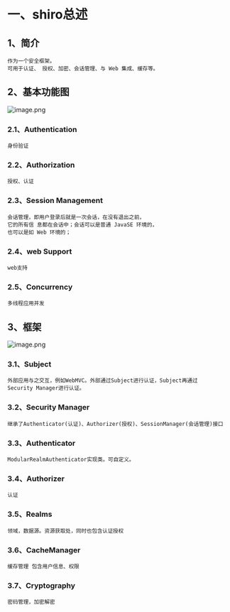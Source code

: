 # 一、shiro总述

## 1、简介

    作为一个安全框架。
    可用于认证、 授权、加密、会话管理、与 Web 集成、缓存等。

## 2、基本功能图

![image.png](https://i.loli.net/2019/10/29/2i4QPAGSRXC5Bo8.png)

### 2.1、Authentication

    身份验证

### 2.2、Authorization

    授权、认证

### 2.3、Session Management

    会话管理，即用户登录后就是一次会话，在没有退出之前，  
    它的所有信 息都在会话中；会话可以是普通 JavaSE 环境的， 
    也可以是如 Web 环境的；

### 2.4、web Support

    web支持

### 2.5、Concurrency

    多线程应用并发

## 3、框架

 ![image.png](https://i.loli.net/2019/10/29/9QW4irFp5kuUZ7g.png)  

### 3.1、Subject

    外部应用与之交互，例如WebMVC。外部通过Subject进行认证，Subject再通过  
    Security Manager进行认证。

### 3.2、Security Manager  

    继承了Authenticator(认证)、Authorizer(授权)、SessionManager(会话管理)接口

### 3.3、Authenticator

    ModularRealmAuthenticator实现类。可自定义。

### 3.4、Authorizer

    认证

### 3.5、Realms

    领域，数据源。资源获取处，同时也包含认证授权

### 3.6、CacheManager

    缓存管理 包含用户信息、权限

### 3.7、Cryptography

    密码管理，加密解密
